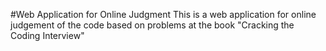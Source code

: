 #Web Application for Online Judgment
This is a web application for online judgement of the code based on problems at the book "Cracking the Coding Interview" 